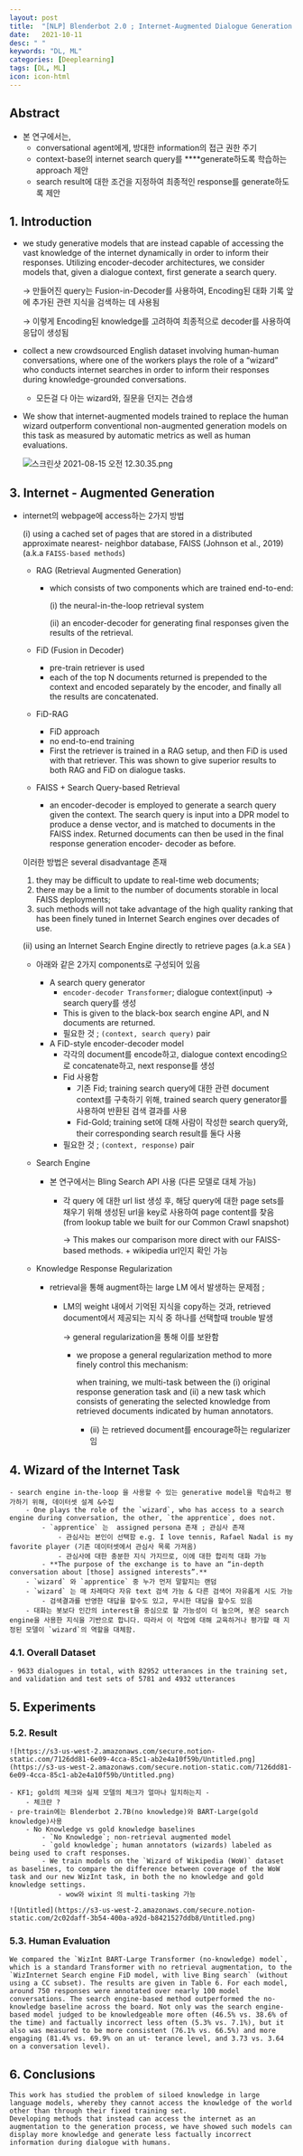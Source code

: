 ```yaml
---
layout: post
title:  "[NLP] Blenderbot 2.0 ; Internet-Augmented Dialogue Generation "
date:   2021-10-11
desc: " "
keywords: "DL, ML"
categories: [Deeplearning]
tags: [DL, ML]
icon: icon-html
---
```


## Abstract

- 본 연구에서는,
    - conversational agent에게, 방대한 information의 접근 권한 주기
    - context-base의  internet search query를 ****generate하도록 학습하는 approach 제안
    - search result에 대한 조건을 지정하여 최종적인 response를 generate하도록 제안

## 1. Introduction

- we study generative models that are instead capable of accessing the vast knowledge of the internet dynamically in order to inform their responses. Utilizing encoder-decoder architectures, we consider models that, given a dialogue context, first generate a search query.

    → 만들어진 query는 Fusion-in-Decoder를 사용하여, Encoding된 대화 기록 앞에 추가된 관련 지식을 검색하는 데 사용됨

    → 이렇게 Encoding된 knowledge를 고려하여 최종적으로 decoder를 사용하여 응답이 생성됨

- collect a new crowdsourced English dataset involving human-human conversations, where one of the workers plays the role of a “wizard” who conducts internet searches in order to inform their responses during knowledge-grounded conversations.
    - 모든걸 다 아는 wizard와, 질문을 던지는 견습생
- We show that internet-augmented models trained to replace the human wizard outperform conventional non-augmented generation models on this task as measured by automatic metrics as well as human evaluations.

    ![스크린샷 2021-08-15 오전 12.30.35.png](https://s3-us-west-2.amazonaws.com/secure.notion-static.com/24d91ed8-d113-4ee2-9ea1-121f38e5f94c/스크린샷_2021-08-15_오전_12.30.35.png)


## 3. Internet - Augmented Generation

- internet의 webpage에 access하는 2가지 방법

    (i) using a cached set of pages that are stored in a distributed approximate nearest- neighbor database, FAISS (Johnson et al., 2019) (a.k.a `FAISS-based methods`)

    - RAG (Retrieval Augmented Generation)
        - which consists of two components which are trained end-to-end:

            (i) the neural-in-the-loop retrieval system

            (ii) an encoder-decoder for generating final responses given the results of the retrieval.

    - FiD (Fusion in Decoder)
        - pre-train retriever is used
        - each of the top N documents returned is prepended to the context and encoded separately by the encoder, and finally all the results are concatenated.
    - FiD-RAG
        - FiD approach
        - no end-to-end training
        - First the retriever is trained in a RAG setup, and then FiD is used with that retriever. This was shown to give superior results to both RAG and FiD on dialogue tasks.
    - FAISS + Search Query-based Retrieval
        - an encoder-decoder is employed to generate a search query given the context. The search query is input into a DPR model to produce a dense vector, and is matched to documents in the FAISS index. Returned documents can then be used in the final response generation encoder- decoder as before.

    이러한 방법은 several disadvantage 존재

    1. they may be difficult to update to real-time web documents;
    2. there may be a limit to the number of documents storable in local FAISS deployments;
    3. such methods will not take advantage of the high quality ranking that has been finely tuned in Internet Search engines over decades of use.

    (ii) using an Internet Search Engine directly to retrieve pages (a.k.a `SEA` )

    - 아래와 같은 2가지 components로 구성되어 있음
        - A search query generator
            - `encoder-decoder Transformer`; dialogue context(input) → search query를 생성
            - This is given to the black-box search engine API, and N documents are returned.
            - 필요한 것 ; `(context, search query)` pair
        - A FiD-style encoder-decoder model
            - 각각의 document를 encode하고, dialogue context encoding으로 concatenate하고, next response를 생성
            - Fid 사용함
                - 기존 Fid; training search query에 대한 관련 document context를 구축하기 위해, trained search query generator를 사용하여 반환된 검색 결과를 사용
                - Fid-Gold; training set에 대해 사람이 작성한 search query와, their corresponding search result를 둘다 사용
            - 필요한 것 ; `(context, response)` pair
    - Search Engine
        - 본 연구에서는 Bling Search API 사용 (다른 모델로 대체 가능)
            - 각 query 에 대한 url list 생성 후, 해당 query에 대한 page sets를 채우기 위해 생성된 url을 key로 사용하여 page content를 찾음 (from lookup table we built for our Common Crawl snapshot)

                → This makes our comparison more direct with our FAISS-based methods. + wikipedia url인지 확인 가능

    - Knowledge Response Regularization
        - retrieval을 통해 augment하는 large LM 에서 발생하는 문제점 ;
            - LM의 weight 내에서 기억된 지식을 copy하는 것과, retrieved document에서 제공되는 지식 중 하나를 선택할때 trouble 발생

                → general regularization을 통해 이를 보완함

                - we propose a general regularization method to more finely control this mechanism:

                    when training, we multi-task between the (i) original response generation task and (ii) a new task which consists of generating the selected knowledge from retrieved documents indicated by human annotators.

                    - (ii) 는 retrieved document를 encourage하는 regularizer임

## 4. Wizard of the Internet Task

    - search engine in-the-loop 을 사용할 수 있는 generative model을 학습하고 평가하기 위해, 데이터셋 설계 &수집
        - One plays the role of the `wizard`, who has access to a search engine during conversation, the other, `the apprentice`, does not.
            - `apprentice` 는  assigned persona 존재 ; 관심사 존재
                - 관심사는 본인이 선택함 e.g. I love tennis, Rafael Nadal is my favorite player (기존 데이터셋에서 관심사 목록 가져옴)
                - 관심사에 대한 충분한 지식 가지므로, 이에 대한 합리적 대화 가능
            - **The purpose of the exchange is to have an “in-depth conversation about [those] assigned interests”.**
        - `wizard` 와 `apprentice` 중 누가 먼저 말할지는 랜덤
        - `wizard` 는 매 차례마다 자유 text 검색 가능 & 다른 검색어 자유롭게 시도 가능
            - 검색결과를 반영한 대답을 할수도 있고, 무시한 대답을 할수도 있음
        - 대화는 봇보다 인간의 interest을 중심으로 할 가능성이 더 높으며, 봇은 search engine을 사용한 지식을 기반으로 합니다. 따라서 이 작업에 대해 교육하거나 평가할 때 지정된 모델이 `wizard`의 역할을 대체함.

### 4.1. Overall Dataset

    - 9633 dialogues in total, with 82952 utterances in the training set, and validation and test sets of 5781 and 4932 utterances




## 5. Experiments

### 5.2. Result

    ![https://s3-us-west-2.amazonaws.com/secure.notion-static.com/7126dd81-6e09-4cca-85c1-ab2e4a10f59b/Untitled.png](https://s3-us-west-2.amazonaws.com/secure.notion-static.com/7126dd81-6e09-4cca-85c1-ab2e4a10f59b/Untitled.png)

    - KF1; gold의 체크와 실제 모델의 체크가 얼마나 일치하는지 -
        - 체크란 ?
    - pre-train에는 Blenderbot 2.7B(no knowledge)와 BART-Large(gold knowledge)사용
        - No Knowledge vs gold knowledge baselines
            - `No Knowledge`; non-retrieval augmented model
            - `gold knowledge`; human annotators (wizards) labeled as being used to craft responses.
            - We train models on the `Wizard of Wikipedia (WoW)` dataset as baselines, to compare the difference between coverage of the WoW task and our new WizInt task, in both the no knowledge and gold knowledge settings.
                - wow와 wixint 의 multi-tasking 가능

    ![Untitled](https://s3-us-west-2.amazonaws.com/secure.notion-static.com/2c02daff-3b54-400a-a92d-b8421527ddb8/Untitled.png)

### 5.3. Human Evaluation

    We compared the `WizInt BART-Large Transformer (no-knowledge) model`, which is a standard Transformer with no retrieval augmentation, to the `WizInternet Search engine FiD model, with live Bing search` (without using a CC subset). The results are given in Table 6. For each model, around 750 responses were annotated over nearly 100 model conversations. The search engine-based method outperformed the no-knowledge baseline across the board. Not only was the search engine-based model judged to be knowledgeable more often (46.5% vs. 38.6% of the time) and factually incorrect less often (5.3% vs. 7.1%), but it also was measured to be more consistent (76.1% vs. 66.5%) and more engaging (81.4% vs. 69.9% on an ut- terance level, and 3.73 vs. 3.64 on a conversation level).

## 6. Conclusions

    This work has studied the problem of siloed knowledge in large language models, whereby they cannot access the knowledge of the world other than through their fixed training set.
    Developing methods that instead can access the internet as an augmentation to the generation process, we have showed such models can display more knowledge and generate less factually incorrect information during dialogue with humans.
